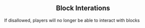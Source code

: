 <h2 style="text-align:center;"> Block Interations </h2>

If disallowed, players will no longer be able to interact with blocks
